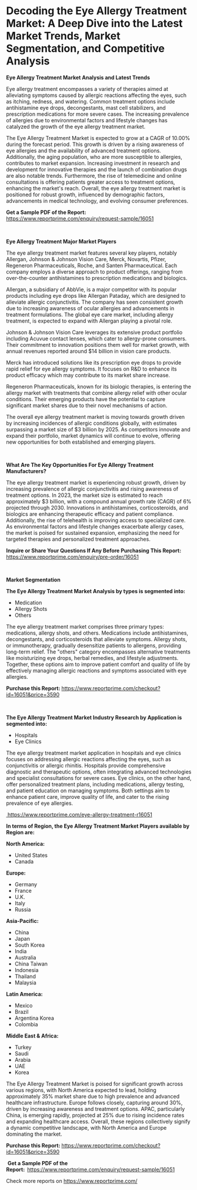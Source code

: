 <p><h1>Decoding the Eye Allergy Treatment Market: A Deep Dive into the Latest Market Trends, Market Segmentation, and Competitive Analysis</h1></p><p><strong>Eye Allergy Treatment Market Analysis and Latest Trends</strong></p>
<p><p>Eye allergy treatment encompasses a variety of therapies aimed at alleviating symptoms caused by allergic reactions affecting the eyes, such as itching, redness, and watering. Common treatment options include antihistamine eye drops, decongestants, mast cell stabilizers, and prescription medications for more severe cases. The increasing prevalence of allergies due to environmental factors and lifestyle changes has catalyzed the growth of the eye allergy treatment market.</p><p>The Eye Allergy Treatment Market is expected to grow at a CAGR of 10.00% during the forecast period. This growth is driven by a rising awareness of eye allergies and the availability of advanced treatment options. Additionally, the aging population, who are more susceptible to allergies, contributes to market expansion. Increasing investment in research and development for innovative therapies and the launch of combination drugs are also notable trends. Furthermore, the rise of telemedicine and online consultations is offering patients greater access to treatment options, enhancing the market's reach. Overall, the eye allergy treatment market is positioned for robust growth, influenced by demographic factors, advancements in medical technology, and evolving consumer preferences.</p></p>
<p><strong>Get a Sample PDF of the Report:&nbsp;</strong> <a href="https://www.reportprime.com/enquiry/request-sample/16051?utm_campaign=3580&utm_medium=2&utm_source=Github&utm_content=ia&utm_term=20032025&utm_id=eye-allergy-treatment">https://www.reportprime.com/enquiry/request-sample/16051</a></p>
<p>&nbsp;</p>
<p><strong>Eye Allergy Treatment Major Market Players</strong></p>
<p><p>The eye allergy treatment market features several key players, notably Allergan, Johnson & Johnson Vision Care, Merck, Novartis, Pfizer, Regeneron Pharmaceuticals, Roche, and Santen Pharmaceutical. Each company employs a diverse approach to product offerings, ranging from over-the-counter antihistamines to prescription medications and biologics.</p><p>Allergan, a subsidiary of AbbVie, is a major competitor with its popular products including eye drops like Allergan Pataday, which are designed to alleviate allergic conjunctivitis. The company has seen consistent growth due to increasing awareness of ocular allergies and advancements in treatment formulations. The global eye care market, including allergy treatment, is expected to expand with Allergan playing a pivotal role.</p><p>Johnson & Johnson Vision Care leverages its extensive product portfolio including Acuvue contact lenses, which cater to allergy-prone consumers. Their commitment to innovation positions them well for market growth, with annual revenues reported around $14 billion in vision care products.</p><p>Merck has introduced solutions like its prescription eye drops to provide rapid relief for eye allergy symptoms. It focuses on R&D to enhance its product efficacy which may contribute to its market share increase.</p><p>Regeneron Pharmaceuticals, known for its biologic therapies, is entering the allergy market with treatments that combine allergy relief with other ocular conditions. Their emerging products have the potential to capture significant market shares due to their novel mechanisms of action.</p><p>The overall eye allergy treatment market is moving towards growth driven by increasing incidences of allergic conditions globally, with estimates surpassing a market size of $3 billion by 2025. As competitors innovate and expand their portfolio, market dynamics will continue to evolve, offering new opportunities for both established and emerging players.</p></p>
<p>&nbsp;</p>
<p><strong>What Are The Key Opportunities For Eye Allergy Treatment Manufacturers?</strong></p>
<p><p>The eye allergy treatment market is experiencing robust growth, driven by increasing prevalence of allergic conjunctivitis and rising awareness of treatment options. In 2023, the market size is estimated to reach approximately $3 billion, with a compound annual growth rate (CAGR) of 6% projected through 2030. Innovations in antihistamines, corticosteroids, and biologics are enhancing therapeutic efficacy and patient compliance. Additionally, the rise of telehealth is improving access to specialized care. As environmental factors and lifestyle changes exacerbate allergy cases, the market is poised for sustained expansion, emphasizing the need for targeted therapies and personalized treatment approaches.</p></p>
<p><strong>Inquire or Share Your Questions If Any Before Purchasing This Report:</strong> <a href="https://www.reportprime.com/enquiry/pre-order/16051?utm_campaign=3580&utm_medium=2&utm_source=Github&utm_content=ia&utm_term=20032025&utm_id=eye-allergy-treatment">https://www.reportprime.com/enquiry/pre-order/16051</a></p>
<p>&nbsp;</p>
<p><strong>Market Segmentation</strong></p>
<p><strong>The Eye Allergy Treatment Market Analysis by types is segmented into:</strong></p>
<p><ul><li>Medication</li><li>Allergy Shots</li><li>Others</li></ul></p>
<p><p>The eye allergy treatment market comprises three primary types: medications, allergy shots, and others. Medications include antihistamines, decongestants, and corticosteroids that alleviate symptoms. Allergy shots, or immunotherapy, gradually desensitize patients to allergens, providing long-term relief. The "others" category encompasses alternative treatments like moisturizing eye drops, herbal remedies, and lifestyle adjustments. Together, these options aim to improve patient comfort and quality of life by effectively managing allergic reactions and symptoms associated with eye allergies.</p></p>
<p><strong>Purchase this Report:&nbsp;</strong><a href="https://www.reportprime.com/checkout?id=16051&price=3590&utm_campaign=3580&utm_medium=2&utm_source=Github&utm_content=ia&utm_term=20032025&utm_id=eye-allergy-treatment">https://www.reportprime.com/checkout?id=16051&price=3590</a></p>
<p>&nbsp;</p>
<p><strong>The Eye Allergy Treatment Market Industry Research by Application is segmented into:</strong></p>
<p><ul><li>Hospitals</li><li>Eye Clinics</li></ul></p>
<p><p>The eye allergy treatment market application in hospitals and eye clinics focuses on addressing allergic reactions affecting the eyes, such as conjunctivitis or allergic rhinitis. Hospitals provide comprehensive diagnostic and therapeutic options, often integrating advanced technologies and specialist consultations for severe cases. Eye clinics, on the other hand, offer personalized treatment plans, including medications, allergy testing, and patient education on managing symptoms. Both settings aim to enhance patient care, improve quality of life, and cater to the rising prevalence of eye allergies.</p></p>
<p><a href="https://www.reportprime.com/eye-allergy-treatment-r16051?utm_campaign=3580&utm_medium=2&utm_source=Github&utm_content=ia&utm_term=20032025&utm_id=eye-allergy-treatment">&nbsp;https://www.reportprime.com/eye-allergy-treatment-r16051</a></p>
<p><strong>In terms of Region, the Eye Allergy Treatment Market Players available by Region are:</strong></p>
<p>
    <p> <strong> North America: </strong>
        <ul>
            <li>United States</li>
            <li>Canada</li>
        </ul>
        </p> 
    <p> <strong> Europe: </strong>
        <ul>
            <li>Germany</li>
            <li>France</li>
            <li>U.K.</li>
            <li>Italy</li>
            <li>Russia</li>
        </ul>
        </p> 
    <p> <strong> Asia-Pacific: </strong>
        <ul>
            <li>China</li>
            <li>Japan</li>
            <li>South Korea</li>
            <li>India</li>
            <li>Australia</li>
            <li>China Taiwan</li>
            <li>Indonesia</li>
            <li>Thailand</li>
            <li>Malaysia</li>
        </ul>
        </p> 
    <p> <strong> Latin America: </strong>
        <ul>
            <li>Mexico</li>
            <li>Brazil</li>
            <li>Argentina Korea</li>
            <li>Colombia</li>
        </ul>
        </p> 
    <p> <strong> Middle East & Africa: </strong>
        <ul>
            <li>Turkey</li>
            <li>Saudi</li>
            <li>Arabia</li>
            <li>UAE</li>
            <li>Korea</li>
        </ul>
    </p>
    </p>
<p><p>The Eye Allergy Treatment Market is poised for significant growth across various regions, with North America expected to lead, holding approximately 35% market share due to high prevalence and advanced healthcare infrastructure. Europe follows closely, capturing around 30%, driven by increasing awareness and treatment options. APAC, particularly China, is emerging rapidly, projected at 25% due to rising incidence rates and expanding healthcare access. Overall, these regions collectively signify a dynamic competitive landscape, with North America and Europe dominating the market.</p></p>
<p><strong>Purchase this Report: </strong><a href="https://www.reportprime.com/checkout?id=16051&price=3590&utm_campaign=3580&utm_medium=2&utm_source=Github&utm_content=ia&utm_term=20032025&utm_id=eye-allergy-treatment">https://www.reportprime.com/checkout?id=16051&price=3590</a></p>
<p>&nbsp;<strong>Get a Sample PDF of the Report:&nbsp;&nbsp;</strong><a href="https://www.reportprime.com/enquiry/request-sample/16051?utm_campaign=3580&utm_medium=2&utm_source=Github&utm_content=ia&utm_term=20032025&utm_id=eye-allergy-treatment">https://www.reportprime.com/enquiry/request-sample/16051</a></p>
<p><strong></strong></p>
<p>Check more reports on <a href="https://www.reportprime.com/?utm_campaign=3580&utm_medium=2&utm_source=Github&utm_content=ia&utm_term=20032025&utm_id=eye-allergy-treatment">https://www.reportprime.com/</a></p>